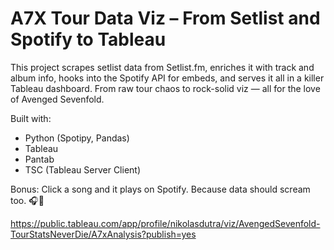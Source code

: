 # A7X Tour Data Viz – From Setlist and Spotify to Tableau

This project scrapes setlist data from Setlist.fm, enriches it with track and album info, hooks into the Spotify API for embeds, and serves it all in a killer Tableau dashboard.
From raw tour chaos to rock-solid viz — all for the love of Avenged Sevenfold.

Built with:

* Python (Spotipy, Pandas)
* Tableau
* Pantab
* TSC (Tableau Server Client)

Bonus: Click a song and it plays on Spotify. Because data should scream too. 🎧🦇

https://public.tableau.com/app/profile/nikolasdutra/viz/AvengedSevenfold-TourStatsNeverDie/A7xAnalysis?publish=yes

